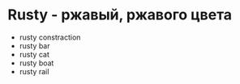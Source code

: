 # Rusty - ржавый, ржавого цвета




- rusty constraction
- rusty bar
- rusty cat
- rusty boat
- rusty rail